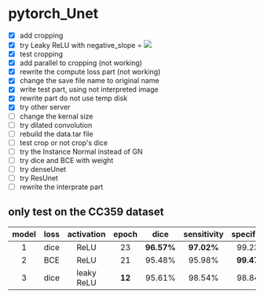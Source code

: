 # pytorch_Unet
- [X] add cropping
- [X] try Leaky ReLU with negative_slope = <img src="https://render.githubusercontent.com/render/math?math=1e^{-2}">
- [X] test cropping
- [X] add parallel to cropping (not working)
- [X] rewrite the compute loss part (not working)
- [x] change the save file name to original name
- [X] write test part, using not interpreted image
- [X] rewrite part do not use temp disk
- [X] try other server
- [ ] change the kernal size
- [ ] try dilated convolution
- [ ] rebuild the data.tar file
- [ ] test crop or not crop's dice
- [ ] try the Instance Normal instead of GN
- [ ] try dice and BCE with weight
- [ ] try denseUnet
- [ ] try ResUnet
- [ ] rewrite the interprate part

## only test on the CC359 dataset

| model|loss|activation|epoch| dice | sensitivity | specificity |
|:-----:|:----:|:-----:|:----:|:-----:|:----:|:-----:|
| 1| dice |ReLU |23|**96.57%**|**97.02%**|99.23%|
| 2| BCE |ReLU|21|95.48%|95.98%|**99.47%**|
| 3| dice|leaky ReLU|**12**|95.61%|98.54%|98.84%|

